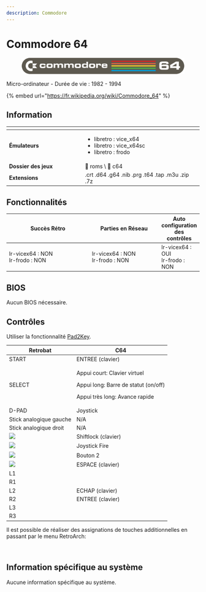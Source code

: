 ```yaml
---
description: Commodore
---
```


# Commodore 64

<div align="left"><figure><img src="https://raw.githubusercontent.com/fabricecaruso/es-theme-carbon/52ff37c9e265587d006945a2ba695b5a962b3a3d/art/logos/c64.svg" alt=""><figcaption></figcaption></figure></div>

Micro-ordinateur - Durée de vie : 1982 - 1994

{% embed url="https://fr.wikipedia.org/wiki/Commodore_64" %}

## Information

<table data-header-hidden><thead><tr><th width="184"></th><th></th><th data-hidden></th></tr></thead><tbody><tr><td><strong>Émulateurs</strong></td><td><ul><li>libretro : vice_x64</li><li>libretro : vice_x64sc</li><li>libretro : frodo</li></ul></td><td></td></tr><tr><td><strong>Dossier des jeux</strong></td><td><span data-gb-custom-inline data-tag="emoji" data-code="1f4c1">📁</span> roms \ <span data-gb-custom-inline data-tag="emoji" data-code="1f4c2">📂</span> c64</td><td></td></tr><tr><td><strong>Extensions</strong></td><td>.crt .d64 .g64 .nib .prg .t64 .tap .m3u .zip .7z</td><td></td></tr></tbody></table>

## Fonctionnalités

<table><thead><tr><th width="245">Succès Rétro</th><th width="200">Parties en Réseau</th><th>Auto configuration des contrôles</th></tr></thead><tbody><tr><td>lr-vicex64 : NON<br>lr-frodo : NON</td><td>lr-vicex64 : NON<br>lr-frodo : NON</td><td>lr-vicex64 : OUI<br>lr-frodo : NON</td></tr></tbody></table>

## BIOS

Aucun BIOS nécessaire.

## Contrôles

Utiliser la fonctionnalité [Pad2Key](../../../../controleurs/pad2key.md).

| Retrobat                                          | C64                                                                                                                   |
| ------------------------------------------------- | --------------------------------------------------------------------------------------------------------------------- |
| START                                             | ENTREE (clavier)                                                                                                      |
| SELECT                                            | <p>Appui court: Clavier virtuel </p><p>Appui long: Barre de statut (on/off) </p><p>Appui très long: Avance rapide</p> |
| D-PAD                                             | Joystick                                                                                                              |
| Stick analogique gauche                           | N/A                                                                                                                   |
| Stick analogique droit                            | N/A                                                                                                                   |
| ![](<../../../../.gitbook/assets/image (33).png>) | Shiftlock (clavier)                                                                                                   |
| ![](<../../../../.gitbook/assets/image (20).png>) | Joystick Fire                                                                                                         |
| ![](<../../../../.gitbook/assets/image (7).png>)  | Bouton 2                                                                                                              |
| ![](<../../../../.gitbook/assets/image (35).png>) | ESPACE (clavier)                                                                                                      |
| L1                                                |                                                                                                                       |
| R1                                                |                                                                                                                       |
| L2                                                | ECHAP (clavier)                                                                                                       |
| R2                                                | ENTREE (clavier)                                                                                                      |
| L3                                                |                                                                                                                       |
| R3                                                |                                                                                                                       |

Il est possible de réaliser des assignations de touches additionnelles en passant par le menu RetroArch:

<div align="left"><figure><img src="https://i.imgur.com/NvmGc0W.png" alt=""><figcaption></figcaption></figure></div>

## Information spécifique au système

Aucune information spécifique au système.
